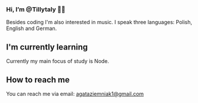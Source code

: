 ###  Hi, I’m @Tillytaly 👋👀

Besides coding I'm also interested in music. 
I speak three languages: Polish, English and German.

## I'm currently learning 

Currently my main focus of study is Node.

## How to reach me 

You can reach me via email: agataziemniak1@gmail.com
